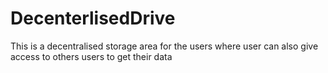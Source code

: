 # DecenterlisedDrive
 This is a decentralised storage area for the users where user can also give access to others users to get their data
